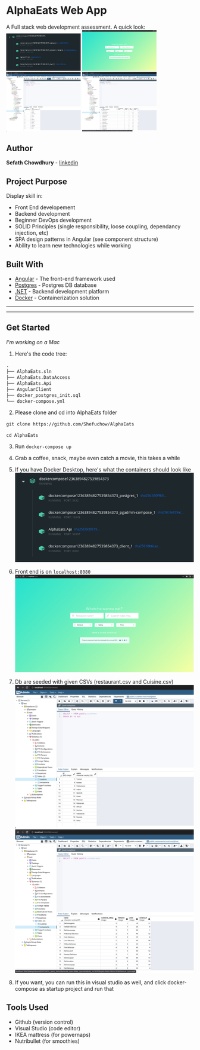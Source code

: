 ﻿# AlphaEats Web App
A Full stack web development assessment. A quick look:
<img src="./img/docker.png" width="200">
<img src="./img/frontend.png" width="200">
<img src="./img/db1.png" width="200">
<img src="./img/db2.png" width="200">


## Author
**Sefath Chowdhury** - [linkedin](https://www.linkedin.com/in/callmesefath/)

## Project Purpose
Display skill in:
 - Front End developement 
 - Backend development 
 - Beginner DevOps development 
 - SOLID Principles (single responsibility, loose coupling, dependancy injection, etc)
 - SPA design patterns in Angular (see component structure)
 - Ability to learn new technologies while working


## Built With
* [Angular](https://angularjs.org/) - The front-end framework used
* [Postgres](https://www.postgresql.org/) - Postgres DB database
* [.NET](https://dotnet.microsoft.com/learn/dotnet/what-is-dotnet) - Backend development platform  
* [Docker](https://www.docker.com/) - Containerization solution

------
------
## Get Started
*I'm working on a Mac*

1. Here's the code tree:
```
.
├── AlphaEats.sln
├── AlphaEats.DataAccess
├── AlphaEats.Api
├── AngularClient
├── docker_postgres_init.sql
└── docker-compose.yml
```

2. Please clone and cd into AlphaEats folder
```
git clone https://github.com/Shefuchow/AlphaEats
```
```
cd AlphaEats
```

3. Run `docker-compose up`

4. Grab a coffee, snack, maybe even catch a movie, this takes a while

5. If you have Docker Desktop, here's what the containers should look like
![Containers](./img/docker.png)

6. Front end is on `localhost:8080`
![Frontend](./img/frontend.png)

7. Db are seeded with given CSVs (restaurant.csv and Cuisine.csv)
![Database1](./img/db1.png)
![Database2](./img/db2.png)

8. If you want, you can run this in visual studio as well, and click docker-compose as startup project and run that

## Tools Used
 - Github (version control)
 - Visual Studio (code editor)
 - IKEA mattress (for powernaps)
 - Nutribullet (for smoothies)